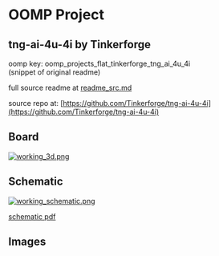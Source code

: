 # OOMP Project  
## tng-ai-4u-4i  by Tinkerforge  
  
oomp key: oomp_projects_flat_tinkerforge_tng_ai_4u_4i  
(snippet of original readme)  
  
  
  full source readme at [readme_src.md](readme_src.md)  
  
source repo at: [https://github.com/Tinkerforge/tng-ai-4u-4i](https://github.com/Tinkerforge/tng-ai-4u-4i)  
## Board  
  
[![working_3d.png](working_3d_600.png)](working_3d.png)  
## Schematic  
  
[![working_schematic.png](working_schematic_600.png)](working_schematic.png)  
  
[schematic pdf](working_schematic.pdf)  
## Images  
